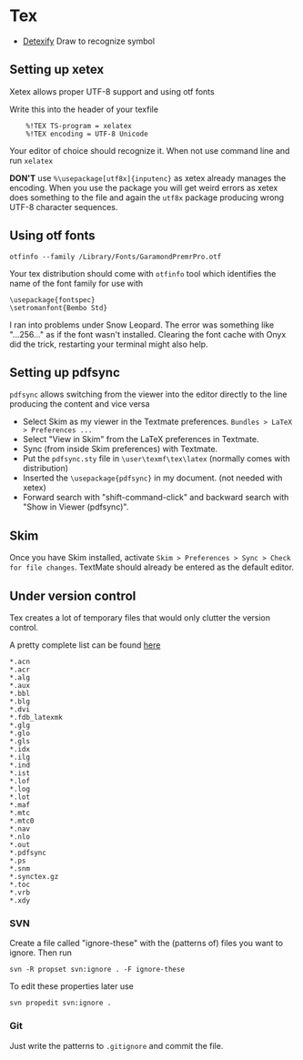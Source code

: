 # Tex #

- [Detexify](http://detexify.kirelabs.org/classify.html) Draw to recognize symbol

## Setting up xetex ##

Xetex allows proper UTF-8 support and using otf fonts

Write this into the header of your texfile

    	%!TEX TS-program = xelatex
    	%!TEX encoding = UTF-8 Unicode

Your editor of choice should recognize it. When not use command line and run `xelatex`

**DON'T** use `%\usepackage[utf8x]{inputenc}` as xetex already manages the encoding. When you use the package you will get weird errors as xetex does something to the file and again the `utf8x` package producing wrong UTF-8 character sequences.

## Using otf fonts ##

    otfinfo --family /Library/Fonts/GaramondPremrPro.otf

Your tex distribution should come with `otfinfo` tool which identifies the name of the font family for use with

   	\usepackage{fontspec}
   	\setromanfont{Bembo Std}

I ran into problems under Snow Leopard. The error was something like "...256..." as if the font wasn't installed. Clearing the font cache with Onyx did the trick, restarting your terminal might also help.

## Setting up pdfsync ##

`pdfsync` allows switching from the viewer into the editor directly to the line producing the content and vice versa

- Select Skim as my viewer in the Textmate preferences. `Bundles > LaTeX > Preferences ...`
- Select "View in Skim" from the LaTeX preferences in Textmate.
- Sync (from inside Skim preferences) with Textmate.
- Put the `pdfsync.sty` file in `\user\texmf\tex\latex` (normally comes with distribution)
- Inserted the `\usepackage{pdfsync}` in my document. (not needed with xetex)
- Forward search with "shift-command-click" and backward search with "Show in Viewer (pdfsync)".

## Skim ##

Once you have Skim installed, activate `Skim > Preferences > Sync > Check for file changes`. TextMate should already be entered as the default editor.

## Under version control ##

Tex creates a lot of temporary files that would only clutter the version control. 

A pretty complete list can be found [here](https://github.com/github/gitignore/blob/master/LaTeX.gitignore)

	*.acn
	*.acr
	*.alg
	*.aux
	*.bbl
	*.blg
	*.dvi
	*.fdb_latexmk
	*.glg
	*.glo
	*.gls
	*.idx
	*.ilg
	*.ind
	*.ist
	*.lof
	*.log
	*.lot
	*.maf
	*.mtc
	*.mtc0
	*.nav
	*.nlo
	*.out
	*.pdfsync
	*.ps
	*.snm
	*.synctex.gz
	*.toc
	*.vrb
	*.xdy

### SVN ###

Create a file called "ignore-these" with the (patterns of) files you want to ignore. Then run

    svn -R propset svn:ignore . -F ignore-these

To edit these properties later use  
	
	svn propedit svn:ignore .

### Git ### 

Just write the patterns to `.gitignore` and commit the file.